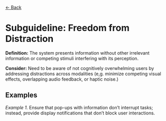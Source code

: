 [← Back](../cognitive-support-and-task-alignment.md)

# Subguideline: Freedom from Distraction

**Definition:** The system presents information without other irrelevant information or competing stimuli interfering with its perception.

**Consider:** Need to be aware of not cognitively overwhelming users by addressing distractions across modalities (e,g. minimize competing visual effects, overlapping audio feedback, or haptic noise.)

## Examples
_Example 1._ Ensure that pop-ups with information don’t interrupt tasks; instead, provide display notifications that don’t block user interactions.
